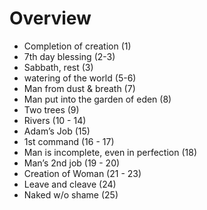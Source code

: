 # Overview
- Completion of creation (1)
- 7th day blessing (2-3)
- Sabbath, rest (3)
- watering of the world (5-6)
- Man from dust & breath (7)
- Man put into the garden of eden (8)
- Two trees (9)
- Rivers (10 - 14)
- Adam’s Job (15)
- 1st command (16 - 17)
- Man is incomplete, even in perfection (18)
- Man’s 2nd job (19 - 20)
- Creation of Woman (21 - 23)
- Leave and cleave (24)
- Naked w/o shame (25)

